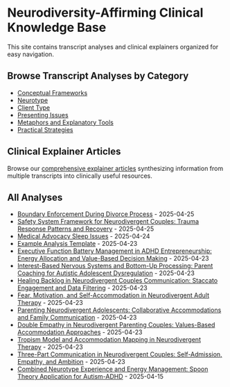 # Neurodiversity-Affirming Clinical Knowledge Base

This site contains transcript analyses and clinical explainers organized for easy navigation.

## Browse Transcript Analyses by Category

- [Conceptual Frameworks](index_concepts.md)
- [Neurotype](index_neurotype.md)
- [Client Type](index_client_type.md)
- [Presenting Issues](index_presenting_issue.md)
- [Metaphors and Explanatory Tools](index_metaphors.md)
- [Practical Strategies](index_strategies.md)

## Clinical Explainer Articles

Browse our [comprehensive explainer articles](index_explainers.md) synthesizing information from multiple transcripts into clinically useful resources.

## All Analyses

- [Boundary Enforcement During Divorce Process](transcript-analyses/2025-04-25_boundary-enforcement-post-separation.md) - 2025-04-25
- [Safety System Framework for Neurodivergent Couples: Trauma Response Patterns and Recovery](transcript-analyses/2025-04-23_safety-system-framework-neurodivergent-couples.md) - 2025-04-25
- [Medical Advocacy Sleep Issues](transcript-analyses/2025-04-24_medical-advocacy-sleep-issues.md) - 2025-04-24
- [Example Analysis Template](transcript-analyses/2025-04-23_analyzed-transcript-1.md) - 2025-04-23
- [Executive Function Battery Management in ADHD Entrepreneurship: Energy Allocation and Value-Based Decision Making](transcript-analyses/2025-04-23_executive-function-battery-adhd-entrepreneurship.md) - 2025-04-23
- [Interest-Based Nervous Systems and Bottom-Up Processing: Parent Coaching for Autistic Adolescent Dysregulation](transcript-analyses/2025-04-23_updated-transcript-analysis.md) - 2025-04-23
- [Healing Backlog in Neurodivergent Couples Communication: Staccato Engagement and Data Filtering](transcript-analyses/2025-04-23_healing-backlog-neurodivergent-couples-communication.md) - 2025-04-23
- [Fear, Motivation, and Self-Accommodation in Neurodivergent Adult Therapy](transcript-analyses/2025-04-23_fear-motivation-neurodivergent-therapy.md) - 2025-04-23
- [Parenting Neurodivergent Adolescents: Collaborative Accommodations and Family Communication](transcript-analyses/2025-04-23_parenting-neurodivergent-adolescents-accommodations.md) - 2025-04-23
- [Double Empathy in Neurodivergent Parenting Couples: Values-Based Accommodation Approaches](transcript-analyses/2025-04-23_double-empathy-neurodivergent-parenting-couples.md) - 2025-04-23
- [Tropism Model and Accommodation Mapping in Neurodivergent Therapy](transcript-analyses/2025-04-23_tropism-model-accommodation-mapping-neurodivergent-therapy.md) - 2025-04-23
- [Three-Part Communication in Neurodivergent Couples: Self-Admission, Empathy, and Ambition](transcript-analyses/2025-04-23_three-part-communication-neurodivergent-couples.md) - 2025-04-23
- [Combined Neurotype Experience and Energy Management: Spoon Theory Application for Autism-ADHD](transcript-analyses/2025-04-23_combined-neurotype-analysis.md) - 2025-04-15
